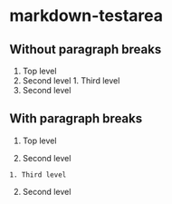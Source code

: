 # markdown-testarea

## Without paragraph breaks

1. Top level
  1. Second level
    1. Third level
  2. Second level

## With paragraph breaks

1. Top level

  1. Second level

    1. Third level

  2. Second level
